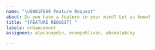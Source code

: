 ```yaml
---
name: "\U0001F680 Feature Request"
about: Do you have a feature in your mind? Let us know!
title: "[FEATURE REQUEST] "
labels: enhancement
assignees: alpcanaydin, ecempehlivan, akemalakcay

---
```


